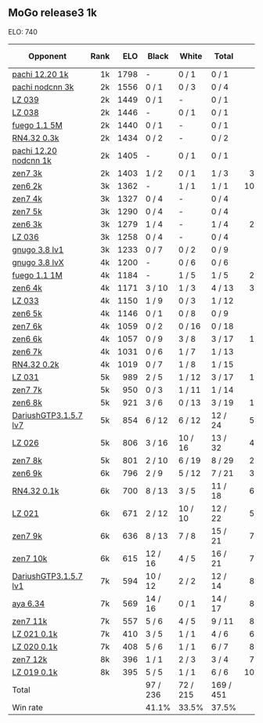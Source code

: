 ## MoGo release3 1k ##

ELO: 740

Opponent | Rank | ELO | Black | White | Total | Win rate
---------|-----:|----:|-------|-------|-------|-------:
[pachi 12.20 1k](pachi%2012.20%201k.md) | 1k | 1798 | - | 0 / 1 | 0 / 1 | 0.0%
[pachi nodcnn 3k](pachi%20nodcnn%203k.md) | 2k | 1556 | 0 / 1 | 0 / 3 | 0 / 4 | 0.0%
[LZ 039](LZ%20039.md) | 2k | 1449 | 0 / 1 | - | 0 / 1 | 0.0%
[LZ 038](LZ%20038.md) | 2k | 1446 | - | 0 / 1 | 0 / 1 | 0.0%
[fuego 1.1 5M](fuego%201.1%205M.md) | 2k | 1440 | 0 / 1 | - | 0 / 1 | 0.0%
[RN4.32 0.3k](RN4.32%200.3k.md) | 2k | 1434 | 0 / 2 | - | 0 / 2 | 0.0%
[pachi 12.20 nodcnn 1k](pachi%2012.20%20nodcnn%201k.md) | 2k | 1405 | - | 0 / 1 | 0 / 1 | 0.0%
[zen7 3k](zen7%203k.md) | 2k | 1403 | 1 / 2 | 0 / 1 | 1 / 3 | 33.3%
[zen6 2k](zen6%202k.md) | 3k | 1362 | - | 1 / 1 | 1 / 1 | 100.0%
[zen7 4k](zen7%204k.md) | 3k | 1327 | 0 / 4 | - | 0 / 4 | 0.0%
[zen7 5k](zen7%205k.md) | 3k | 1290 | 0 / 4 | - | 0 / 4 | 0.0%
[zen6 3k](zen6%203k.md) | 3k | 1279 | 1 / 4 | - | 1 / 4 | 25.0%
[LZ 036](LZ%20036.md) | 3k | 1258 | 0 / 4 | - | 0 / 4 | 0.0%
[gnugo 3.8 lv1](gnugo%203.8%20lv1.md) | 3k | 1233 | 0 / 7 | 0 / 2 | 0 / 9 | 0.0%
[gnugo 3.8 lvX](gnugo%203.8%20lvX.md) | 4k | 1200 | - | 0 / 6 | 0 / 6 | 0.0%
[fuego 1.1 1M](fuego%201.1%201M.md) | 4k | 1184 | - | 1 / 5 | 1 / 5 | 20.0%
[zen6 4k](zen6%204k.md) | 4k | 1171 | 3 / 10 | 1 / 3 | 4 / 13 | 30.8%
[LZ 033](LZ%20033.md) | 4k | 1150 | 1 / 9 | 0 / 3 | 1 / 12 | 8.3%
[zen6 5k](zen6%205k.md) | 4k | 1146 | 0 / 1 | 0 / 8 | 0 / 9 | 0.0%
[zen7 6k](zen7%206k.md) | 4k | 1059 | 0 / 2 | 0 / 16 | 0 / 18 | 0.0%
[zen6 6k](zen6%206k.md) | 4k | 1057 | 0 / 9 | 3 / 8 | 3 / 17 | 17.6%
[zen6 7k](zen6%207k.md) | 4k | 1031 | 0 / 6 | 1 / 7 | 1 / 13 | 7.7%
[RN4.32 0.2k](RN4.32%200.2k.md) | 4k | 1019 | 0 / 7 | 1 / 8 | 1 / 15 | 6.7%
[LZ 031](LZ%20031.md) | 5k | 989 | 2 / 5 | 1 / 12 | 3 / 17 | 17.6%
[zen7 7k](zen7%207k.md) | 5k | 950 | 0 / 3 | 1 / 11 | 1 / 14 | 7.1%
[zen6 8k](zen6%208k.md) | 5k | 921 | 3 / 6 | 0 / 13 | 3 / 19 | 15.8%
[DariushGTP3.1.5.7 lv7](DariushGTP3.1.5.7%20lv7.md) | 5k | 854 | 6 / 12 | 6 / 12 | 12 / 24 | 50.0%
[LZ 026](LZ%20026.md) | 5k | 806 | 3 / 16 | 10 / 16 | 13 / 32 | 40.6%
[zen7 8k](zen7%208k.md) | 5k | 801 | 2 / 10 | 6 / 19 | 8 / 29 | 27.6%
[zen6 9k](zen6%209k.md) | 6k | 796 | 2 / 9 | 5 / 12 | 7 / 21 | 33.3%
[RN4.32 0.1k](RN4.32%200.1k.md) | 6k | 700 | 8 / 13 | 3 / 5 | 11 / 18 | 61.1%
[LZ 021](LZ%20021.md) | 6k | 671 | 2 / 12 | 10 / 10 | 12 / 22 | 54.5%
[zen7 9k](zen7%209k.md) | 6k | 636 | 8 / 13 | 7 / 8 | 15 / 21 | 71.4%
[zen7 10k](zen7%2010k.md) | 6k | 615 | 12 / 16 | 4 / 5 | 16 / 21 | 76.2%
[DariushGTP3.1.5.7 lv1](DariushGTP3.1.5.7%20lv1.md) | 7k | 594 | 10 / 12 | 2 / 2 | 12 / 14 | 85.7%
[aya 6.34](aya%206.34.md) | 7k | 569 | 14 / 16 | 0 / 1 | 14 / 17 | 82.4%
[zen7 11k](zen7%2011k.md) | 7k | 557 | 5 / 6 | 4 / 5 | 9 / 11 | 81.8%
[LZ 021 0.1k](LZ%20021%200.1k.md) | 7k | 410 | 3 / 5 | 1 / 1 | 4 / 6 | 66.7%
[LZ 020 0.1k](LZ%20020%200.1k.md) | 7k | 408 | 5 / 6 | 1 / 1 | 6 / 7 | 85.7%
[zen7 12k](zen7%2012k.md) | 8k | 396 | 1 / 1 | 2 / 3 | 3 / 4 | 75.0%
[LZ 019 0.1k](LZ%20019%200.1k.md) | 8k | 395 | 5 / 5 | 1 / 1 | 6 / 6 | 100.0%
Total | | | 97 / 236 | 72 / 215 | 169 / 451 | 
Win rate| | | 41.1% | 33.5% | 37.5% | 

